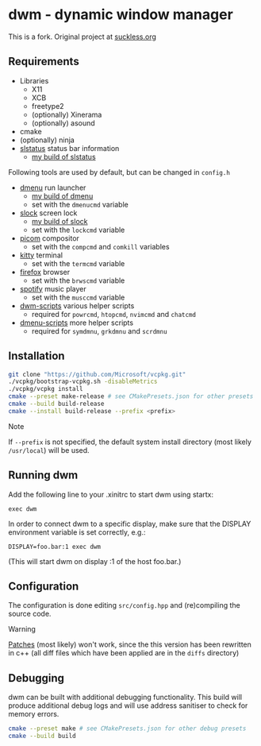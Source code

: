 # dwm - dynamic window manager

This is a fork. Original project at [suckless.org]( https://dwm.suckless.org/)

## Requirements
* Libraries
    * X11
    * XCB
    * freetype2
    * (optionally) Xinerama
    * (optionally) asound
* cmake
* (optionally) ninja
* [slstatus](https://tools.suckless.org/slstatus/) status bar information
    * [my build of slstatus](https://github.com/dk949/slstatus)

Following tools are used by default, but can be changed in `config.h`

* [dmenu](https://tools.suckless.org/dmenu/) run launcher
    * [my build of dmenu](https://github.com/dk949/dmenu)
    * set with the `dmenucmd` variable
* [slock](https://tools.suckless.org/slock/) screen lock
    * [my build of slock](https://github.com/dk949/slock)
    * set with the `lockcmd` variable
* [picom](https://github.com/yshui/picom) compositor
    * set with the `compcmd` and `comkill` variables
* [kitty](https://st.suckless.org) terminal
    * set with the `termcmd` variable
* [firefox](https://www.mozilla.org/en-US/firefox/new/) browser
    * set with the `brwscmd` variable
* [spotify](https://open.spotify.com/) music player
    * set with the `musccmd` variable
* [dwm-scripts](https://github.com/dk949/dwm-scripts) various helper scripts
    * required for `powrcmd`, `htopcmd`, `nvimcmd` and `chatcmd`
* [dmenu-scripts](https://github.com/dk949/dmenu-scripts) more helper scripts
    * required for `symdmnu`, `grkdmnu` and `scrdmnu`

## Installation

```sh
git clone "https://github.com/Microsoft/vcpkg.git"
./vcpkg/bootstrap-vcpkg.sh -disableMetrics
./vcpkg/vcpkg install
cmake --preset make-release # see CMakePresets.json for other presets
cmake --build build-release
cmake --install build-release --prefix <prefix>
```

> [!NOTE]
> If `--prefix` is not specified, the default system install directory (most
> likely `/usr/local`) will be used.

## Running dwm

Add the following line to your .xinitrc to start dwm using startx:

    exec dwm

In order to connect dwm to a specific display, make sure that
the DISPLAY environment variable is set correctly, e.g.:

    DISPLAY=foo.bar:1 exec dwm

(This will start dwm on display :1 of the host foo.bar.)


## Configuration

The configuration is done editing `src/config.hpp` and (re)compiling the source code.
> [!WARNING]
> [Patches](https://dwm.suckless.org/patches/) (most likely) won't work, since the
> this version has been rewritten in c++ (all diff files which have been applied are in
> the `diffs` directory)


## Debugging

dwm can be built with additional debugging functionality. This build will
produce additional debug logs and will use address sanitiser to check for memory
errors.

```sh
cmake --preset make # see CMakePresets.json for other debug presets
cmake --build build
```
